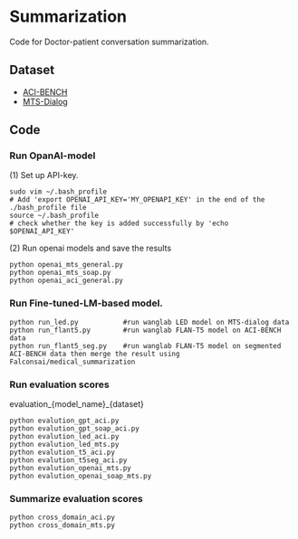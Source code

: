 # Summarization

Code for Doctor-patient conversation summarization. 

## Dataset 
- [ACI-BENCH](https://github.com/wyim/aci-bench)  
- [MTS-Dialog](https://github.com/abachaa/MTS-Dialog)  

## Code

### Run OpanAI-model
(1) Set up API-key. 
```
sudo vim ~/.bash_profile
# Add 'export OPENAI_API_KEY='MY_OPENAPI_KEY' in the end of the ./bash_profile file
source ~/.bash_profile
# check whether the key is added successfully by 'echo $OPENAI_API_KEY'
```
(2) Run openai models and save the results
```
python openai_mts_general.py
python openai_mts_soap.py
python openai_aci_general.py
```

### Run Fine-tuned-LM-based model. 
```
python run_led.py           #run wanglab LED model on MTS-dialog data
python run_flant5.py        #run wanglab FLAN-T5 model on ACI-BENCH data
python run_flant5_seg.py    #run wanglab FLAN-T5 model on segmented ACI-BENCH data then merge the result using Falconsai/medical_summarization
```

### Run evaluation scores
evaluation_{model_name}_{dataset}
```
python evalution_gpt_aci.py          
python evalution_gpt_soap_aci.py     
python evalution_led_aci.py
python evalution_led_mts.py
python evalution_t5_aci.py
python evalution_t5seg_aci.py
python evalution_openai_mts.py
python evalution_openai_soap_mts.py 

```

### Summarize evaluation scores
```
python cross_domain_aci.py
python cross_domain_mts.py
```



